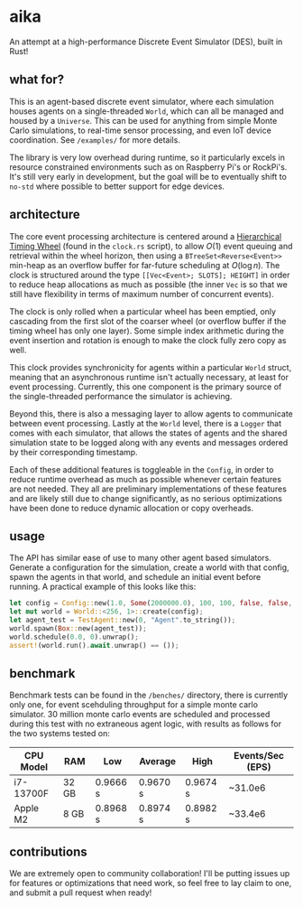 # aika
An attempt at a high-performance Discrete Event Simulator (DES), built in Rust!

## what for?

This is an agent-based discrete event simulator, where each simulation houses agents on a single-threaded `World`, which can all be managed and housed by a `Universe`. This can be used for anything from simple Monte Carlo simulations, to real-time sensor processing, and even IoT device coordination. See `/examples/` for more details. 

The library is very low overhead during runtime, so it particularly excels in resource constrained environments such as on Raspberry Pi's or RockPi's. It's still very early in development, but the goal will be to eventually shift to `no-std` where possible to better support for edge devices. 

## architecture

The core event processing architecture is centered around a [Hierarchical Timing Wheel](https://dl.acm.org/doi/pdf/10.1145/37499.37504) (found in the `clock.rs` script), to allow $O(1)$ event queuing and retrieval within the wheel horizon, then using a `BTreeSet<Reverse<Event>>` min-heap as an overflow buffer for far-future scheduling at $O(\log n)$. The clock is structured around the type `[[Vec<Event>; SLOTS]; HEIGHT]` in order to reduce heap allocations as much as possible (the inner `Vec` is so that we still have flexibility in terms of maximum number of concurrent events).

The clock is only rolled when a particular wheel has been emptied, only cascading from the first slot of the coarser wheel (or overflow buffer if the timing wheel has only one layer). Some simple index arithmetic during the event insertion and rotation is enough to make the clock fully zero copy as well. 

This clock provides synchronicity for agents within a particular `World` struct, meaning that an asynchronous runtime isn't actually necessary, at least for event processing. Currently, this one component is the primary source of the single-threaded performance the simulator is achieving.

Beyond this, there is also a messaging layer to allow agents to communicate between event processing. Lastly at the `World` level, there is a `Logger` that comes with each simulator, that allows the states of agents and the shared simulation state to be logged along with any events and messages ordered by their corresponding timestamp.

Each of these additional features is toggleable in the `Config`, in order to reduce runtime overhead as much as possible whenever certain features are not needed. They all are preliminary implementations of these features and are likely still due to change significantly, as no serious optimizations have been done to reduce dynamic allocation or copy overheads.
## usage

The API has similar ease of use to many other agent based simulators. Generate a configuration for the simulation, create a world with that config, spawn the agents in that world, and schedule an initial event before running. A practical example of this looks like this: 

```rust
let config = Config::new(1.0, Some(2000000.0), 100, 100, false, false, false);
let mut world = World::<256, 1>::create(config);
let agent_test = TestAgent::new(0, "Agent".to_string());
world.spawn(Box::new(agent_test));
world.schedule(0.0, 0).unwrap();
assert!(world.run().await.unwrap() == ());
```

## benchmark

Benchmark tests can be found in the `/benches/` directory, there is currently only one, for event scehduling throughput for a simple monte carlo simulator. 30 million monte carlo events are scheduled and processed during this test with no extraneous agent logic, with results as follows for the two systems tested on:


| CPU Model | RAM | Low | Average | High | Events/Sec (EPS) |
|-----------|-----|-----|---------|------|------------|
| i7-13700F | 32 GB | 0.9666 s | 0.9670 s | 0.9674 s | ~31.0e6 |
| Apple M2 | 8 GB  | 0.8968 s | 0.8974 s | 0.8982 s | ~33.4e6 |

## contributions

We are extremely open to community collaboration! I'll be putting issues up for features or optimizations that need work, so feel free to lay claim to one, and submit a pull request when ready!

